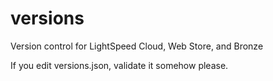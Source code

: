 versions
========

Version control for LightSpeed Cloud, Web Store, and Bronze

If you edit versions.json, validate it somehow please.
